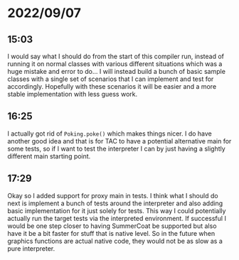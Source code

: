 # 2022/09/07

## 15:03

I would say what I should do from the start of this compiler run, instead of
running it on normal classes with various different situations which was a huge
mistake and error to do... I will instead build a bunch of basic sample classes
with a single set of scenarios that I can implement and test for accordingly.
Hopefully with these scenarios it will be easier and a more stable
implementation with less guess work.

## 16:25

I actually got rid of `Poking.poke()` which makes things nicer. I do have
another good idea and that is for TAC to have a potential alternative main
for some tests, so if I want to test the interpreter I can by just having a
slightly different main starting point.

## 17:29

Okay so I added support for proxy main in tests. I think what I should do next
is implement a bunch of tests around the interpreter and also adding basic
implementation for it just solely for tests. This way I could potentially
actually run the target tests via the interpreted environment. If successful
I would be one step closer to having SummerCoat be supported but also have it
be a bit faster for stuff that is native level. So in the future when
graphics functions are actual native code, they would not be as slow as a pure
interpreter.
